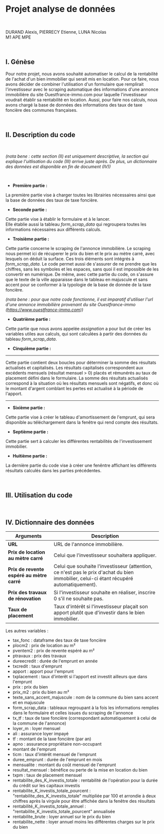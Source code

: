 # Projet analyse de données

<br>

DURAND Alexis, PIERRECY Etienne, LUNA Nicolas  
M1 APE MPE

<br>

## I. Génèse


Pour notre projet, nous avons souhaité automatiser le calcul de la rentabilité de l'achat d'un bien immobilier qui serait mis en location.
Pour ce faire, nous avons décider de combiner l'utilisation d'un formulaire que remplirait l'investisseur avec le scraping automatique des informations d'une annonce immobilière du site Ouestfrance-immo.com pour laquelle l'investisseur voudrait établir sa rentabilité en location.
Aussi, pour faire nos calculs, nous avons chargé la base de données des informations des taux de taxe foncière des communes françaises.

<br>

## II. Description du code

<br>

*(nota bene : cette section (II) est uniquement descriptive, la section qui explique l'uitlisation du code (III) arrive juste après. De plus, un dictionnaire des données est disponible en fin de document (IV))*

<br>

* **Première partie :**

La première partie vise à charger toutes les librairies nécessaires ainsi que la base de données des taux de taxe foncière.

* **Seconde partie :**

Cette partie vise à établir le formulaire et à le lancer.  
Elle établie aussi la tableau *form_scrap_data* qui regroupera toutes les informations nécessaires aux différents calculs.

* **Troisième partie :**

Cette partie concerne le scraping de l'annonce immobilière. Le scraping nous permet ici de récuperer le prix du bien et le prix au mètre carré, avec lesquels on déduit la surface. Ces trois éléments sont intégrés à *form_scrap_data*. Le code permet aussi de s'assurer de ne prendre que les chiffres, sans les symboles et les espaces, sans quoi il est impossible de les convertir en numérique. De même, avec cette partie du code, on s'assure que le texte de la ville apparaisse dans le tableau en majuscule et sans accent pour se conformer à la typologie de la base de donnée de la taxe foncière.

*(nota bene : pour que notre code fonctionne, il est imparatif d'utiliser l'url d'une annonce immobilière provenant du site Ouestfrance-immo (https://www.ouestfrance-immo.com))*

* **Quatrième partie :**

Cette partie que nous avons appelée *assignation* a pour but de créer les variables utiles aux calculs, qui sont calculées à partir des données du tableau *form_scrap_data*. 

* **Cinquième partie :**
*********************************************************************************
Cette partie contient deux boucles pour déterminer la somme des résultats actualisés et capitalisés. Les résultats capitalisés correspondent aux excédents mensuels (résultat mensuel > 0) placés et rémunérés au taux de placement défini dans le formulaire. La somme des résultats actualisés correspond à la situation où les résultats mensuels sont négatifs, et donc où le montant d'argent comblant les pertes est actualisé à la période de l'apport.
*********************************************************************************

* **Sixième partie :**

Cette partie vise à créer le tableau d'amortissement de l'emprunt, qui sera disponible au téléchargement dans la fenêtre qui rend compte des résultats.

* **Septième partie :**

Cette partie sert à calculer les différentes rentabilités de l'investissement immobilier.

* **Huitième partie :**

La dernière partie du code vise à créer une fenêntre affichant les différents résultats calculés dans les parties précédentes.

<br>

## III. Utilisation du code

<br>

## IV. Dictionnaire des données


| **Arguments**                        | **Description**                                                                                   |
|--------------------------------------|---------------------------------------------------------------------------------------------------|
| **URL**                              | URL de l'annonce immobilière.                                                                    |
| **Prix de location au mètre carré**  | Celui que l'investisseur souhaitera appliquer.                                                   |
| **Prix de revente espéré au mètre carré** | Celui que souhaite l'investisseur (attention, ce n'est pas le prix d'achat du bien immobilier, celui-ci étant récupéré automatiquement). |
| **Prix des travaux de rénovation**   | Si l'investisseur souhaite en réaliser, inscrire 0 s'il ne souhaite pas.                         |
| **Taux de placement**                | Taux d'intérêt si l'investisseur plaçait son apport plutôt que d'investir dans le bien immobilier.|


Les autres variables :
* tax_fonc : dataframe des taux de taxe foncière
* plocm2 : prix de location au m²
* pventem2 : prix de revente espéré au m²
* ptravaux : prix des travaux
* dureecredit : durée de l'emprunt en année
* txcredit : taux d'emprunt
* apport : apport pour l'emprunt
* txplacement : taux d'interêt si l'apport est investit ailleurs que dans l'emprunt
* prix : prix du bien
* prix_m2 : prix du bien au m²
* texte_sans_accent_majuscule : nom de la commune du bien sans accent et en majuscule
* form_scrap_data : tableaux regroupant à la fois les informations remplies dans le formulaire et celles issues du scraping de l'annonce
* tx_tf : taux de taxe foncière (correspondant automatiquement à celui de la commune de l'annonce)
* loyer_m : loyer mensuel
* ali : assurance loyer impayé
* tf : montant de la taxe foncière (par an)
* apno : assurance propriétaire non-occupant
* montant de l'emprunt
* ticm : taux d'intérêt mensuel de l'emprunt
* duree_emprunt : durée de l'emprunt en mois
* mensualite : montant du coût mensuel de l'emprunt
* resultat_mensuel : bénéfice ou perte de la mise en location du bien
* txpm : taux de placement mensuel
* rentabilite_des_K_investis_totale : rentabilité de l'opération pour la durée du crédit sur les capitaux investis
* rentabilite_K_investis_totale_pourcent : "rentabilite_des_K_investis_totale" multipliée par 100 et arrondie à deux chiffres après la virgule pour être affichée dans la fenêtre des résultats
* rentabilité_K_investis_totale_annuel : "rentabilite_K_investis_totale_pourcent" annualisée
* rentabilite_brute : loyer annuel sur le prix du bien
* rentabilite_nette : loyer annuel moins les différentes charges sur le prix du bien















